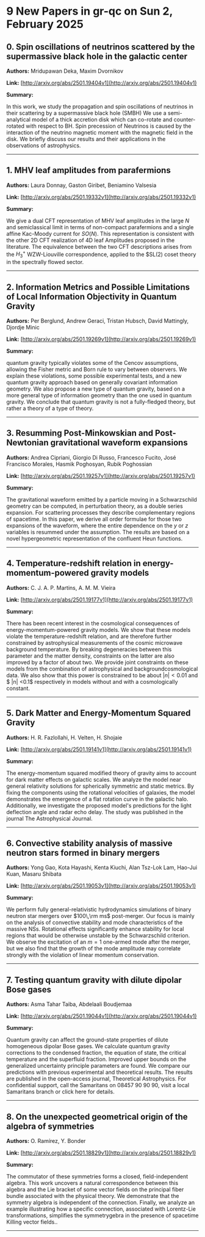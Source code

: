 # 9 New Papers in gr-qc on Sun  2, February 2025

## 0. Spin oscillations of neutrinos scattered by the supermassive black hole   in the galactic center

**Authors:** Mridupawan Deka, Maxim Dvornikov

**Link:** [http://arxiv.org/abs/2501.19404v1](http://arxiv.org/abs/2501.19404v1)

**Summary:**

In this work, we study the propagation and spin oscillations of neutrinos in their scattering by a supermassive black hole (SMBH) We use a semi-analytical model of a thick accretion disk which can co-rotate and counter-rotated with respect to BH. Spin precession of Neutrinos is caused by the interaction of the neutrino magnetic moment with the magnetic field in the disk. We briefly discuss our results and their applications in the observations of astrophysics.

---

## 1. MHV leaf amplitudes from parafermions

**Authors:** Laura Donnay, Gaston Giribet, Beniamino Valsesia

**Link:** [http://arxiv.org/abs/2501.19332v1](http://arxiv.org/abs/2501.19332v1)

**Summary:**

We give a dual CFT representation of MHV leaf amplitudes in the large $N$ and semiclassical limit in terms of non-compact parafermions and a single affine Kac-Moody current for $SO(N)$. This representation is consistent with the other 2D CFT realization of 4D leaf Amplitudes proposed in the literature. The equivalence between the two CFT descriptions arises from the $H_3^+$ WZW-Liouville correspondence, applied to the $SL(2) coset theory in the spectrally flowed sector.

---

## 2. Information Metrics and Possible Limitations of Local Information   Objectivity in Quantum Gravity

**Authors:** Per Berglund, Andrew Geraci, Tristan Hubsch, David Mattingly, Djordje Minic

**Link:** [http://arxiv.org/abs/2501.19269v1](http://arxiv.org/abs/2501.19269v1)

**Summary:**

 quantum gravity typically violates some of the Cencov assumptions, allowing the Fisher metric and Born rule to vary between observers. We explain these violations, some possible experimental tests, and a new quantum gravity approach based on generally covariant information geometry. We also propose a new type of quantum gravity, based on a more general type of information geometry than the one used in quantum gravity. We conclude that quantum gravity is not a fully-fledged theory, but rather a theory of a type of theory.

---

## 3. Resumming Post-Minkowskian and Post-Newtonian gravitational waveform   expansions

**Authors:** Andrea Cipriani, Giorgio Di Russo, Francesco Fucito, José Francisco Morales, Hasmik Poghosyan, Rubik Poghossian

**Link:** [http://arxiv.org/abs/2501.19257v1](http://arxiv.org/abs/2501.19257v1)

**Summary:**

The gravitational waveform emitted by a particle moving in a Schwarzschild geometry can be computed, in perturbation theory, as a double series expansion. For scattering processes they describe complementary regions of spacetime. In this paper, we derive all order formulae for those two expansions of the waveform, where the entire dependence on the $y$ or $z$ variables is resummed under the assumption. The results are based on a novel hypergeometric representation of the confluent Heun functions.

---

## 4. Temperature-redshift relation in energy-momentum-powered gravity models

**Authors:** C. J. A. P. Martins, A. M. M. Vieira

**Link:** [http://arxiv.org/abs/2501.19177v1](http://arxiv.org/abs/2501.19177v1)

**Summary:**

There has been recent interest in the cosmological consequences of energy-momentum-powered gravity models. We show that these models violate the temperature-redshift relation, and are therefore further constrained by astrophysical measurements of the cosmic microwave background temperature. By breaking degeneracies between this parameter and the matter density, constraints on the latter are also improved by a factor of about two. We provide joint constraints on these models from the combination of astrophysical and backgroundcosmological data. We also show that this power is constrained to be about $|n|<0.01$ and $ |n| <0.1$ respectively in models without and with a cosmologically constant.

---

## 5. Dark Matter and Energy-Momentum Squared Gravity

**Authors:** H. R. Fazlollahi, H. Velten, H. Shojaie

**Link:** [http://arxiv.org/abs/2501.19141v1](http://arxiv.org/abs/2501.19141v1)

**Summary:**

The energy-momentum squared modified theory of gravity aims to account for dark matter effects on galactic scales. We analyze the model near general relativity solutions for spherically symmetric and static metrics. By fixing the components using the rotational velocities of galaxies, the model demonstrates the emergence of a flat rotation curve in the galactic halo. Additionally, we investigate the proposed model's predictions for the light deflection angle and radar echo delay. The study was published in the journal The Astrophysical Journal.

---

## 6. Convective stability analysis of massive neutron stars formed in binary   mergers

**Authors:** Yong Gao, Kota Hayashi, Kenta Kiuchi, Alan Tsz-Lok Lam, Hao-Jui Kuan, Masaru Shibata

**Link:** [http://arxiv.org/abs/2501.19053v1](http://arxiv.org/abs/2501.19053v1)

**Summary:**

We perform fully general-relativistic hydrodynamics simulations of binary neutron star mergers over $100\,\rm ms$ post-merger. Our focus is mainly on the analysis of convective stability and mode characteristics of the massive NSs. Rotational effects significantly enhance stability for local regions that would be otherwise unstable by the Schwarzschild criterion. We observe the excitation of an $m=1$ one-armed mode after the merger, but we also find that the growth of the mode amplitude may correlate strongly with the violation of linear momentum conservation.

---

## 7. Testing quantum gravity with dilute dipolar Bose gases

**Authors:** Asma Tahar Taiba, Abdelaali Boudjemaa

**Link:** [http://arxiv.org/abs/2501.19044v1](http://arxiv.org/abs/2501.19044v1)

**Summary:**

Quantum gravity can affect the ground-state properties of dilute homogeneous dipolar Bose gases. We calculate quantum gravity corrections to the condensed fraction, the equation of state, the critical temperature and the superfluid fraction. Improved upper bounds on the generalized uncertainty principle parameters are found. We compare our predictions with previous experimental and theoretical results. The results are published in the open-access journal, Theoretical Astrophysics. For confidential support, call the Samaritans on 08457 90 90 90, visit a local Samaritans branch or click here for details.

---

## 8. On the unexpected geometrical origin of the algebra of symmetries

**Authors:** O. Ramírez, Y. Bonder

**Link:** [http://arxiv.org/abs/2501.18829v1](http://arxiv.org/abs/2501.18829v1)

**Summary:**

The commutator of these symmetries forms a closed, field-independent algebra. This work uncovers a natural correspondence between this algebra and the Lie bracket of some vector fields on the principal fiber bundle associated with the physical theory. We demonstrate that the symmetry algebra is independent of the connection. Finally, we analyze an example illustrating how a specific connection, associated with Lorentz-Lie transformations, simplifies the symmetrygebra in the presence of spacetime Killing vector fields..

---

